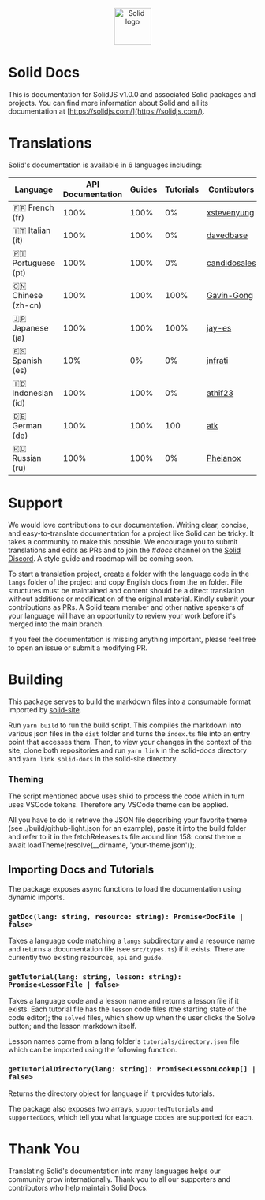 <p align="center">
  <img width="75px" src="https://github.com/solidjs/solid-site/raw/master/src/assets/logo.png" alt="Solid logo">
</p>

# Solid Docs

This is documentation for SolidJS v1.0.0 and associated Solid packages and projects. You can find more information about Solid and all its documentation at [https://solidjs.com/](https://solidjs.com/).

# Translations

Solid's documentation is available in 6 languages including:

| Language           | API Documentation | Guides | Tutorials | Contibutors                                     |
| ------------------ | ----------------- | ------ | --------- | ----------------------------------------------- |
| 🇫🇷 French (fr)     | 100%              | 100%   | 0%        | [xstevenyung](https://github.com/xstevenyung)   |
| 🇮🇹 Italian (it)    | 100%              | 100%   | 0%        | [davedbase](https://github.com/davedbase)       |
| 🇵🇹 Portuguese (pt) | 100%              | 100%   | 0%        | [candidosales](https://github.com/candidosales) |
| 🇨🇳 Chinese (zh-cn) | 100%              | 100%   | 100%      | [Gavin-Gong](https://github.com/Gavin-Gong)     |
| 🇯🇵 Japanese (ja)   | 100%              | 100%   | 100%      | [jay-es](https://github.com/jay-es)             |
| 🇪🇸 Spanish (es)    | 10%               | 0%     | 0%        | [jnfrati](https://github.com/jnfrati)           |
| 🇮🇩 Indonesian (id) | 100%              | 100%   | 0%        | [athif23](https://github.com/athif23)           |
| 🇩🇪 German (de)     | 100%              | 100%   | 100       | [atk](https://github.com/atk)                   |
| 🇷🇺 Russian (ru)    | 100%              | 100%   | 0%        | [Pheianox](https://github.com/pheianox)         |

# Support

We would love contributions to our documentation. Writing clear, concise, and easy-to-translate documentation for a project like Solid can be tricky. It takes a community to make this possible. We encourage you to submit translations and edits as PRs
and to join the #_docs_ channel on the [Solid Discord](https://discord.com/invite/solidjs). A style guide and roadmap will be coming soon.

To start a translation project, create a folder with the language code in the `langs` folder of the project and copy English docs from the `en` folder. File structures must be maintained and content should be a direct translation without additions or modification of the original material. Kindly submit your contributions as PRs. A Solid team member and other native speakers of your language will have an opportunity to review your work before it's merged into the main branch.

If you feel the documentation is missing anything important, please feel free to open an issue or submit a modifying PR.

# Building

This package serves to build the markdown files into a consumable format imported by [solid-site](https://github.com/solidjs/solid-site).

Run `yarn build` to run the build script. This compiles the markdown into various json files in the `dist` folder and turns the `index.ts` file into an entry point that accesses them. Then, to view your changes in the context of the site, clone both repositories and run `yarn link` in the solid-docs directory and `yarn link solid-docs` in the solid-site directory.

### Theming
The script mentioned above uses shiki to process the code which in turn uses VSCode tokens. Therefore any VSCode theme can be applied.

All you have to do is retrieve the JSON file describing your favorite theme (see ./build/github-light.json for an example), paste it into the build folder and refer to it in the fetchReleases.ts file around line 158: const theme = await loadTheme(resolve(__dirname, 'your-theme.json'));.

## Importing Docs and Tutorials

The package exposes async functions to load the documentation using dynamic imports.

### `getDoc(lang: string, resource: string): Promise<DocFile | false>` 
Takes a language code matching a `langs` subdirectory and a resource name and returns a documentation file (see `src/types.ts`) if it exists. There are currently two existing resources, `api` and `guide`.

### `getTutorial(lang: string, lesson: string): Promise<LessonFile | false>`
Takes a language code and a lesson name and returns a lesson file if it exists. Each tutorial file has the `lesson` code files (the starting state of the code editor); the `solved` files, which show up when the user clicks the Solve button; and the lesson markdown itself.

Lesson names come from a lang folder's `tutorials/directory.json` file which can be imported using the following function.

### `getTutorialDirectory(lang: string): Promise<LessonLookup[] | false>`
Returns the directory object for language if it provides tutorials.

The package also exposes two arrays, `supportedTutorials` and `supportedDocs`, which tell you what language codes are supported for each.

# Thank You

Translating Solid's documentation into many languages helps our community grow internationally. Thank you to all our supporters and contributors who help maintain Solid Docs.
